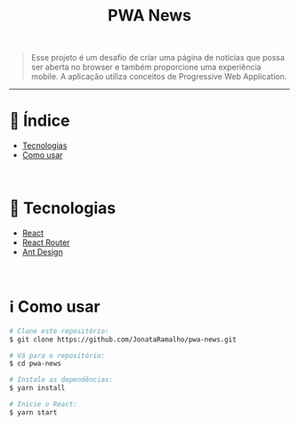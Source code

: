 <div align="center">
    <h1>PWA News</h1>
</div>

<br/>

> Esse projeto é um desafio de criar uma página de notícias que possa ser aberta no browser e também proporcione uma experiência mobile. A aplicação utiliza conceitos de Progressive Web Application.

---

# :pushpin: Índice

<p align="left">
    <ul>
        <li><a href="#rocket-tecnologias">Tecnologias</a></li>
        <li><a href="#information_source-como_usar">Como usar</a></li>
    </ul>
</p>

<br/>

# :rocket: Tecnologias

- [React](https://pt-br.reactjs.org/)
- [React Router](https://v5.reactrouter.com/web/guides/quick-start)
- [Ant Design](https://ant.design/docs/react/introduce)

<br/>

# :information_source: Como usar

```bash
# Clone este repositório:
$ git clone https://github.com/JonataRamalho/pwa-news.git

# Vá para o repositório:
$ cd pwa-news

# Instale as dependências:
$ yarn install

# Inicie o React:
$ yarn start
```

<br/>
